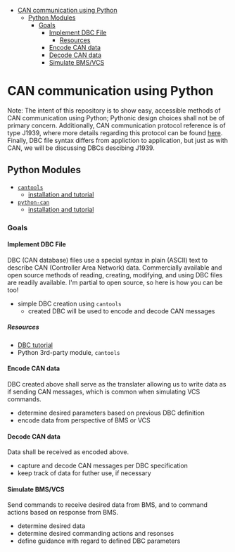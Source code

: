
* [CAN communication using Python](#can-communication-using-python)
  * [Python Modules](#python-modules)
    * [Goals](#goals)
      * [Implement DBC File](#implement-dbc-file)
        * [Resources](#resources)
      * [Encode CAN data](#encode-can-data)
      * [Decode CAN data](#decode-can-data)
      * [Simulate BMS/VCS](#simulate-bmsvcs)


# CAN communication using Python
Note: The intent of this repository is to show easy, accessible methods of CAN communication using Python; Pythonic design choices shall not be of primary concern. Additionally, CAN communication protocol reference is of type J1939, where more details regarding this protocol can be found [here](https://www.kvaser.com/can-protocol-tutorial/). Finally, DBC file syntax differs from appliction to application, but just as with CAN, we will be discussing DBCs descibing J1939. 

## Python Modules
- [`cantools`](https://cantools.readthedocs.io/en/latest/#can-bus-tools)
  - [installation and tutorial](https://cantools.readthedocs.io/en/latest/#installation)
- [`python-can`](https://python-can.readthedocs.io/en/master/#python-can)
  - [installation and tutorial](https://python-can.readthedocs.io/en/master/installation.html#installation)

### Goals
#### Implement DBC File
DBC (CAN database) files use a special syntax in plain (ASCII) text to describe CAN (Controller Area Network) data. Commercially available and open source methods of reading, creating, modifying, and using DBC files are readily available. I'm partial to open source, so here is how you can be too!
- simple DBC creation using `cantools`
  - created DBC will be used to encode and decode CAN messages
##### Resources
- [DBC tutorial](https://docs.openvehicles.com/en/latest/components/vehicle_dbc/docs/dbc-primer.html#dbc-introduction)
- Python 3rd-party module, `cantools`

#### Encode CAN data
DBC created above shall serve as the translater allowing us to write data as if sending CAN messages, which is common when simulating VCS commands. 
- determine desired parameters based on previous DBC definition
- encode data from perspective of BMS or VCS
#### Decode CAN data
Data shall be received as encoded above. 
- capture and decode CAN messages per DBC specification
- keep track of data for futher use, if necessary
#### Simulate BMS/VCS
Send commands to receive desired data from BMS, and to command actions based on response from BMS. 
- determine desired data
- determine desired commanding actions and resonses
- define guidance with regard to defined DBC parameters
